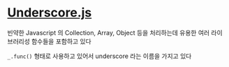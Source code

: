 # [Underscore.js]

빈약한 Javascript 의 Collection, Array, Object 등을 처리하는데 유용한 여러 라이브러리성 함수들을 포함하고 있다

`_.func()` 형태로 사용하고 있어서 underscore 라는 이름을 가지고 있다

[Underscore.js]: http://underscorejs.org/